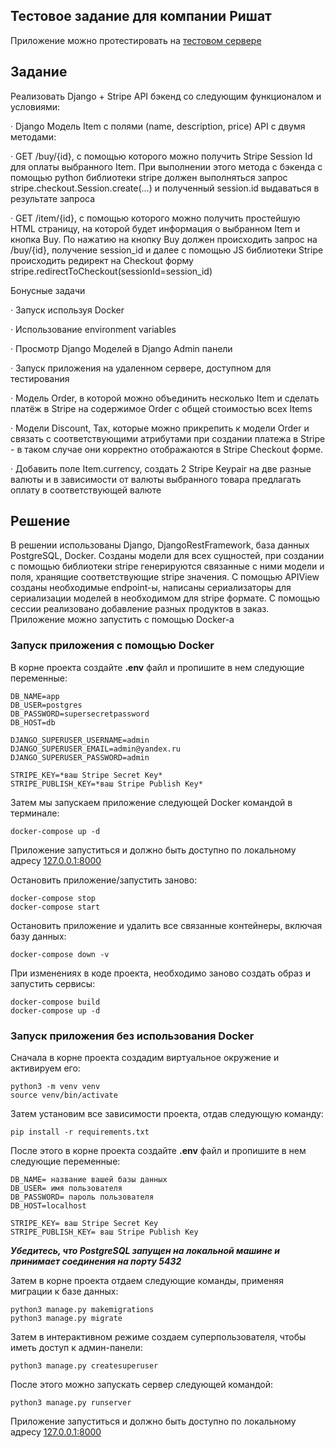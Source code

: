 ## Тестовое задание для компании Ришат
Приложение можно протестировать на [тестовом сервере](http://85.193.91.121:8080/item/1/)

## Задание
Реализовать Django + Stripe API бэкенд со следующим функционалом и условиями:

· 	Django Модель Item с полями (name, description, price)
API с двумя методами:

· 	GET /buy/{id}, c помощью которого можно получить Stripe Session Id для оплаты выбранного Item. При выполнении этого метода c бэкенда с помощью python библиотеки stripe должен выполняться запрос stripe.checkout.Session.create(...) и полученный session.id выдаваться в результате запроса

· 	GET /item/{id}, c помощью которого можно получить простейшую HTML страницу, на которой будет информация о выбранном Item и кнопка Buy. По нажатию на кнопку Buy должен происходить запрос на /buy/{id}, получение session_id и далее с помощью JS библиотеки Stripe происходить редирект на Checkout форму stripe.redirectToCheckout(sessionId=session_id)

Бонусные задачи

· 	Запуск используя Docker

· 	Использование environment variables

· 	Просмотр Django Моделей в Django Admin панели

· 	Запуск приложения на удаленном сервере, доступном для тестирования

· 	Модель Order, в которой можно объединить несколько Item и сделать платёж в Stripe на содержимое Order c общей стоимостью всех Items

· 	Модели Discount, Tax, которые можно прикрепить к модели Order и связать с соответствующими атрибутами при создании платежа в Stripe - в таком случае они корректно отображаются в Stripe Checkout форме.

· 	Добавить поле Item.currency, создать 2 Stripe Keypair на две разные валюты и в зависимости от валюты выбранного товара предлагать оплату в соответствующей валюте


## Решение
В решении использованы Django, DjangoRestFramework, база данных PostgreSQL, Docker. Созданы модели для всех сущностей, при создании с помощью библиотеки stripe генерируются связанные с ними модели и поля, хранящие соответствующие stripe значения. С помощью APIView созданы необходимые endpoint-ы, написаны сериализаторы для сериализации моделей в необходимом для stripe формате. С помощью сессии реализовано добавление разных продуктов в заказ. Приложение можно запустить с помощью Docker-а


### Запуск приложения с помощью Docker
В корне проекта создайте **.env** файл и пропишите в нем следующие переменные:
```
DB_NAME=app
DB_USER=postgres
DB_PASSWORD=supersecretpassword
DB_HOST=db

DJANGO_SUPERUSER_USERNAME=admin
DJANGO_SUPERUSER_EMAIL=admin@yandex.ru
DJANGO_SUPERUSER_PASSWORD=admin

STRIPE_KEY=*ваш Stripe Secret Key*
STRIPE_PUBLISH_KEY=*ваш Stripe Publish Key*
```
Затем мы запускаем приложение следующей Docker командой в терминале:
```
docker-compose up -d
```
Приложение запуститься и должно быть доступно по локальному адресу [127.0.0.1:8000](http://127.0.0.1:8000)

Остановить приложение/запустить заново:
```
docker-compose stop
docker-compose start
```
Остановить приложение и удалить все связанные контейнеры, включая базу данных:
```
docker-compose down -v
```
При изменениях в коде проекта, необходимо заново создать образ и запустить сервисы:
```
docker-compose build
docker-compose up -d
```

### Запуск приложения без использования Docker
Сначала в корне проекта создадим виртуальное окружение и активируем его:
```
python3 -m venv venv
source venv/bin/activate
```
Затем установим все зависимости проекта, отдав следующую команду:
```
pip install -r requirements.txt
```
После этого в корне проекта создайте **.env** файл и пропишите в нем следующие переменные:
```
DB_NAME= название вашей базы данных
DB_USER= имя пользователя
DB_PASSWORD= пароль пользователя
DB_HOST=localhost

STRIPE_KEY= ваш Stripe Secret Key
STRIPE_PUBLISH_KEY= ваш Stripe Publish Key
```
***Убедитесь, что PostgreSQL запущен на локальной машине и принимает соединения на порту 5432***

Затем в корне проекта отдаем следующие команды, применяя миграции к базе данных:
```
python3 manage.py makemigrations
python3 manage.py migrate
```
Затем в интерактивном режиме создаем суперпользователя, чтобы иметь доступ к админ-панели:
```
python3 manage.py createsuperuser
```
После этого можно запускать сервер следующей командой:
```
python3 manage.py runserver
```
Приложение запуститься и должно быть доступно по локальному адресу [127.0.0.1:8000](http://127.0.0.1:8000)
